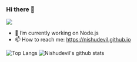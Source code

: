 ### Hi there 👋
![](https://visitor-badge.laobi.icu/badge?page_id=nishudevil.nishudevil)
- 🔭 I’m currently working on Node.js
- 📫 How to reach me: https://nishudevil.github.io

![Top Langs](https://github-readme-stats.vercel.app/api/top-langs/?username=nishudevil&theme=tokyonight)
![Nishudevil's github stats](https://github-readme-stats.vercel.app/api?username=nishudevil&show_icons=true&theme=cobalt)

<!--
**nishudevil/nishudevil** is a ✨ _special_ ✨ repository because its `README.md` (this file) appears on your GitHub profile.

Here are some ideas to get you started:

- 🔭 I’m currently working on ...
- 🌱 I’m currently learning ...
- 👯 I’m looking to collaborate on ...
- 🤔 I’m looking for help with ...
- 💬 Ask me about ...
- 📫 How to reach me: ...
- 😄 Pronouns: ...
- ⚡ Fun fact: ...
-->
